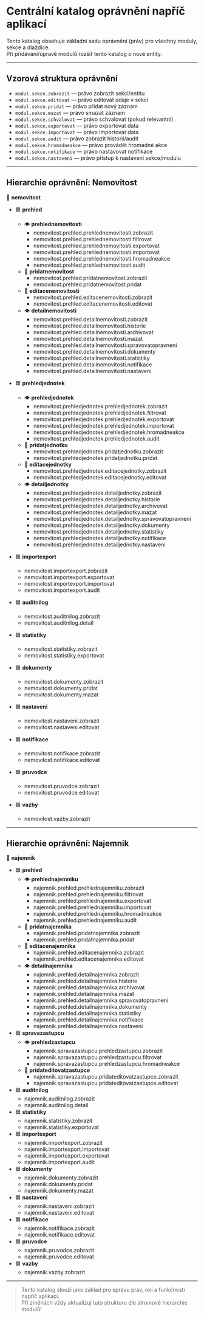 # Centrální katalog oprávnění napříč aplikací

Tento katalog obsahuje základní sadu oprávnění (práv) pro všechny moduly, sekce a dlaždice.  
Při přidávání/úpravě modulů rozšiř tento katalog o nové entity.

---

## Vzorová struktura oprávnění

- `modul.sekce.zobrazit` — právo zobrazit sekci/entitu
- `modul.sekce.editovat` — právo editovat údaje v sekci
- `modul.sekce.pridat` — právo přidat nový záznam
- `modul.sekce.mazat` — právo smazat záznam
- `modul.sekce.schvalovat` — právo schvalovat (pokud relevantní)
- `modul.sekce.exportovat` — právo exportovat data
- `modul.sekce.importovat` — právo importovat data
- `modul.sekce.audit` — právo zobrazit historii/audit
- `modul.sekce.hromadneakce` — právo provádět hromadné akce
- `modul.sekce.notifikace` — právo nastavovat notifikace
- `modul.sekce.nastaveni` — právo přístup k nastavení sekce/modulu

---

## Hierarchie oprávnění: Nemovitost

📁 **nemovitost**
- 🟦 **prehled**
  - 👁️ **prehlednemovitosti**
    - nemovitost.prehled.prehlednemovitosti.zobrazit
    - nemovitost.prehled.prehlednemovitosti.filtrovat
    - nemovitost.prehled.prehlednemovitosti.exportovat
    - nemovitost.prehled.prehlednemovitosti.importovat
    - nemovitost.prehled.prehlednemovitosti.hromadneakce
    - nemovitost.prehled.prehlednemovitosti.audit
  - 📝 **pridatnemovitost**
    - nemovitost.prehled.pridatnemovitost.zobrazit
    - nemovitost.prehled.pridatnemovitost.pridat
  - 📝 **editacenemovitosti**
    - nemovitost.prehled.editacenemovitosti.zobrazit
    - nemovitost.prehled.editacenemovitosti.editovat
  - 👁️ **detailnemovitosti**
    - nemovitost.prehled.detailnemovitosti.zobrazit
    - nemovitost.prehled.detailnemovitosti.historie
    - nemovitost.prehled.detailnemovitosti.archivovat
    - nemovitost.prehled.detailnemovitosti.mazat
    - nemovitost.prehled.detailnemovitosti.spravovatopravneni
    - nemovitost.prehled.detailnemovitosti.dokumenty
    - nemovitost.prehled.detailnemovitosti.statistiky
    - nemovitost.prehled.detailnemovitosti.notifikace
    - nemovitost.prehled.detailnemovitosti.nastaveni
- 🟦 **prehledjednotek**
  - 👁️ **prehledjednotek**
    - nemovitost.prehledjednotek.prehledjednotek.zobrazit
    - nemovitost.prehledjednotek.prehledjednotek.filtrovat
    - nemovitost.prehledjednotek.prehledjednotek.exportovat
    - nemovitost.prehledjednotek.prehledjednotek.importovat
    - nemovitost.prehledjednotek.prehledjednotek.hromadneakce
    - nemovitost.prehledjednotek.prehledjednotek.audit
  - 📝 **pridatjednotku**
    - nemovitost.prehledjednotek.pridatjednotku.zobrazit
    - nemovitost.prehledjednotek.pridatjednotku.pridat
  - 📝 **editacejednotky**
    - nemovitost.prehledjednotek.editacejednotky.zobrazit
    - nemovitost.prehledjednotek.editacejednotky.editovat
  - 👁️ **detailjednotky**
    - nemovitost.prehledjednotek.detailjednotky.zobrazit
    - nemovitost.prehledjednotek.detailjednotky.historie
    - nemovitost.prehledjednotek.detailjednotky.archivovat
    - nemovitost.prehledjednotek.detailjednotky.mazat
    - nemovitost.prehledjednotek.detailjednotky.spravovatopravneni
    - nemovitost.prehledjednotek.detailjednotky.dokumenty
    - nemovitost.prehledjednotek.detailjednotky.statistiky
    - nemovitost.prehledjednotek.detailjednotky.notifikace
    - nemovitost.prehledjednotek.detailjednotky.nastaveni

- 🟦 **importexport**
  - nemovitost.importexport.zobrazit
  - nemovitost.importexport.exportovat
  - nemovitost.importexport.importovat
  - nemovitost.importexport.audit

- 🟦 **auditnilog**
  - nemovitost.auditnilog.zobrazit
  - nemovitost.auditnilog.detail

- 🟦 **statistiky**
  - nemovitost.statistiky.zobrazit
  - nemovitost.statistiky.exportovat

- 🟦 **dokumenty**
  - nemovitost.dokumenty.zobrazit
  - nemovitost.dokumenty.pridat
  - nemovitost.dokumenty.mazat

- 🟦 **nastaveni**
  - nemovitost.nastaveni.zobrazit
  - nemovitost.nastaveni.editovat

- 🟦 **notifikace**
  - nemovitost.notifikace.zobrazit
  - nemovitost.notifikace.editovat

- 🟦 **pruvodce**
  - nemovitost.pruvodce.zobrazit
  - nemovitost.pruvodce.editovat

- 🟦 **vazby**
  - nemovitost.vazby.zobrazit

---

## Hierarchie oprávnění: Najemnik

📁 **najemnik**
- 🟦 **prehled**
  - 👁️ **prehlednajemniku**
    - najemnik.prehled.prehlednajemniku.zobrazit
    - najemnik.prehled.prehlednajemniku.filtrovat
    - najemnik.prehled.prehlednajemniku.exportovat
    - najemnik.prehled.prehlednajemniku.importovat
    - najemnik.prehled.prehlednajemniku.hromadneakce
    - najemnik.prehled.prehlednajemniku.audit
  - 📝 **pridatnajemnika**
    - najemnik.prehled.pridatnajemnika.zobrazit
    - najemnik.prehled.pridatnajemnika.pridat
  - 📝 **editacenajemnika**
    - najemnik.prehled.editacenajemnika.zobrazit
    - najemnik.prehled.editacenajemnika.editovat
  - 👁️ **detailnajemnika**
    - najemnik.prehled.detailnajemnika.zobrazit
    - najemnik.prehled.detailnajemnika.historie
    - najemnik.prehled.detailnajemnika.archivovat
    - najemnik.prehled.detailnajemnika.mazat
    - najemnik.prehled.detailnajemnika.spravovatopravneni
    - najemnik.prehled.detailnajemnika.dokumenty
    - najemnik.prehled.detailnajemnika.statistiky
    - najemnik.prehled.detailnajemnika.notifikace
    - najemnik.prehled.detailnajemnika.nastaveni
- 🟦 **spravazastupcu**
  - 👁️ **prehledzastupcu**
    - najemnik.spravazastupcu.prehledzastupcu.zobrazit
    - najemnik.spravazastupcu.prehledzastupcu.filtrovat
    - najemnik.spravazastupcu.prehledzastupcu.hromadneakce
  - 📝 **pridateditovatzastupce**
    - najemnik.spravazastupcu.pridateditovatzastupce.zobrazit
    - najemnik.spravazastupcu.pridateditovatzastupce.editovat
- 🟦 **auditnilog**
  - najemnik.auditnilog.zobrazit
  - najemnik.auditnilog.detail
- 🟦 **statistiky**
  - najemnik.statistiky.zobrazit
  - najemnik.statistiky.exportovat
- 🟦 **importexport**
  - najemnik.importexport.zobrazit
  - najemnik.importexport.importovat
  - najemnik.importexport.exportovat
  - najemnik.importexport.audit
- 🟦 **dokumenty**
  - najemnik.dokumenty.zobrazit
  - najemnik.dokumenty.pridat
  - najemnik.dokumenty.mazat
- 🟦 **nastaveni**
  - najemnik.nastaveni.zobrazit
  - najemnik.nastaveni.editovat
- 🟦 **notifikace**
  - najemnik.notifikace.zobrazit
  - najemnik.notifikace.editovat
- 🟦 **pruvodce**
  - najemnik.pruvodce.zobrazit
  - najemnik.pruvodce.editovat
- 🟦 **vazby**
  - najemnik.vazby.zobrazit

---

> Tento katalog slouží jako základ pro správu práv, rolí a funkčností napříč aplikací.  
> Při změnách vždy aktualizuj tuto strukturu dle stromové hierarchie modulů!